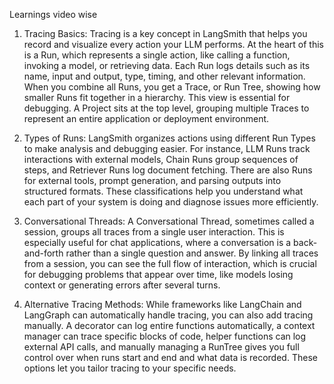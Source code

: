 Learnings video wise

1. Tracing Basics:
Tracing is a key concept in LangSmith that helps you record and visualize every action your LLM performs. At the heart of this is a Run, which represents a single action, like calling a function, invoking a model, or retrieving data. Each Run logs details such as its name, input and output, type, timing, and other relevant information. When you combine all Runs, you get a Trace, or Run Tree, showing how smaller Runs fit together in a hierarchy. This view is essential for debugging. A Project sits at the top level, grouping multiple Traces to represent an entire application or deployment environment.

2. Types of Runs:
LangSmith organizes actions using different Run Types to make analysis and debugging easier. For instance, LLM Runs track interactions with external models, Chain Runs group sequences of steps, and Retriever Runs log document fetching. There are also Runs for external tools, prompt generation, and parsing outputs into structured formats. These classifications help you understand what each part of your system is doing and diagnose issues more efficiently.

3. Conversational Threads:
A Conversational Thread, sometimes called a session, groups all traces from a single user interaction. This is especially useful for chat applications, where a conversation is a back-and-forth rather than a single question and answer. By linking all traces from a session, you can see the full flow of interaction, which is crucial for debugging problems that appear over time, like models losing context or generating errors after several turns.

4. Alternative Tracing Methods:
While frameworks like LangChain and LangGraph can automatically handle tracing, you can also add tracing manually. A decorator can log entire functions automatically, a context manager can trace specific blocks of code, helper functions can log external API calls, and manually managing a RunTree gives you full control over when runs start and end and what data is recorded. These options let you tailor tracing to your specific needs.